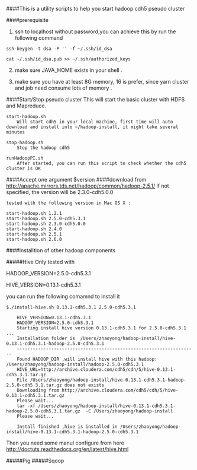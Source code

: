 ####This is a utility scripts to help you start hadoop cdh5 pseudo cluster

####prerequisite

1) ssh to localhost without password,you can achieve this by run the following command

`ssh-keygen -t dsa -P '' -f ~/.ssh/id_dsa`
 
`cat ~/.ssh/id_dsa.pub >> ~/.ssh/authorized_keys` 

2) make sure JAVA_HOME exists in your shell .

3) make sure you have at least 8G memory, 16 is prefer, since yarn cluster and job need consume lots of memory .

####Start/Stop pseudo cluster
This will start the basic cluster  with HDFS and Mapreduce.

	start-hadoop.sh
		Will start cdh5 in your local machine, first time will auto download and install into ~/hadoop-install, it might take several minutes
	
	stop-hadoop.sh
		Stop the hadoop cdh5
		
	runHadoopPI.sh
		After started, you can run this script to check whether the cdh5 cluster is OK

####Accept one argument $version
####download from http://apache.mirrors.tds.net/hadoop/common/hadoop-2.5.1/
if not specified, the version will be 2.3.0-cdh5.0.0
	
	tested with the following version in Mac OS X :
	
	start-hadoop.sh 1.2.1
	start-hadoop.sh 2.5.0-cdh5.3.1
	start-hadoop.sh 2.3.0-cdh5.0.0
	start-hadoop.sh 2.4.0
	start-hadoop.sh 2.5.1
	start-hadoop.sh 2.6.0

	
####Installtion of other hadoop components

#####Hive
Only tested with

HADOOP_VERSION=2.5.0-cdh5.3.1

HIVE_VERSION=0.13.1-cdh5.3.1 

you can run the following comamnd to install it
	
`$./install-hive.sh 0.13.1-cdh5.3.1 2.5.0-cdh5.3.1`
	
	 	HIVE_VERSION=0.13.1-cdh5.3.1 
	 	HADOOP_VERSION=2.5.0-cdh5.3.1
 		Starting install hive version 0.13.1-cdh5.3.1 for 2.5.0-cdh5.3.1 ...
		Installation folder is  /Users/zhaoyong/hadoop-install/hive-0.13.1-cdh5.3.1-hadoop-2.5.0-cdh5.3.1
		--------------------------------------------------------------------
		Found HADOOP_DIR ,will install hive with this hadoop: /Users/zhaoyong/hadoop-install/hadoop-2.5.0-cdh5.3.1
		HIVE_URL=http://archive.cloudera.com/cdh5/cdh/5/hive-0.13.1-cdh5.3.1.tar.gz
		File /Users/zhaoyong/hadoop-install/hive-0.13.1-cdh5.3.1-hadoop-2.5.0-cdh5.3.1.tar.gz does not exists
		Downloading from http://archive.cloudera.com/cdh5/cdh/5/hive-0.13.1-cdh5.3.1.tar.gz
		Please wait...
		tar -xf /Users/zhaoyong/hadoop-install/hive-0.13.1-cdh5.3.1-hadoop-2.5.0-cdh5.3.1.tar.gz  -C /Users/zhaoyong/hadoop-install
		Please wait...
		
		Install finished ,hive is installed in /Users/zhaoyong/hadoop-install/hive-0.13.1-cdh5.3.1-hadoop-2.5.0-cdh5.3.1

Then you need some manul configure from here http://doctuts.readthedocs.org/en/latest/hive.html

#####Pig
#####Sqoop

	
